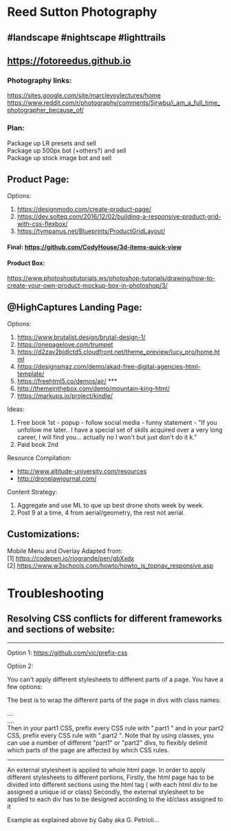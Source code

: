 # Reed Sutton Photography
## #landscape #nightscape #lighttrails 
## https://fotoreedus.github.io

### Photography links:
https://sites.google.com/site/marclevoylectures/home
https://www.reddit.com/r/photography/comments/5jrwbu/i_am_a_full_time_photographer_because_of/

### Plan:
Package up LR presets and sell  
Package up 500px bot (+others?) and sell  
Package up stock image bot and sell

## Product Page:
Options:
1. https://designmodo.com/create-product-page/
2. https://dev.solteq.com/2016/12/02/building-a-responsive-product-grid-with-css-flexbox/
3. https://tympanus.net/Blueprints/ProductGridLayout/
#### Final: https://github.com/CodyHouse/3d-items-quick-view

#### Product Box:  
https://www.photoshoptutorials.ws/photoshop-tutorials/drawing/how-to-create-your-own-product-mockup-box-in-photoshop/3/


## @HighCaptures Landing Page:
Options:
1. https://www.brutalist.design/brutal-design-1/
2. https://onepagelove.com/trumpet
3. https://d2zav2bjdlctd5.cloudfront.net/theme_preview/lucy_pro/home.html
4. https://designsmaz.com/demo/akad-free-digital-agencies-html-template/
5. https://freehtml5.co/demos/air/  ***
6. http://themeinthebox.com/demo/mountain-king-html/
7. https://markups.io/project/kindle/

Ideas:
1. Free book 1st - popup - follow social media - funny statement - "If you unfollow me later.. I have a special set of skills acquired over a very long career, I will find you... actually no I won't but just don't do it k." 
2. Paid book 2nd

Resource Compilation:
- http://www.altitude-university.com/resources
- http://dronelawjournal.com/

Content Strategy:
1. Aggregate and use ML to que up best drone shots week by week. 
2. Post 9 at a time, 4 from aerial/geometry, the rest not aerial.  

## Customizations:

Mobile Menu and Overlay Adapted from:  
[1] https://codepen.io/riogrande/pen/gbXxdx  
[2] https://www.w3schools.com/howto/howto_js_topnav_responsive.asp


# Troubleshooting

## Resolving CSS conflicts for different frameworks and sections of website:

---
Option 1: https://github.com/vic/prefix-css

Option 2:

You can't apply different stylesheets to different parts of a page. You have a few options:

The best is to wrap the different parts of the page in divs with class names:

<div class='part1'>
    ....
</div>

<div class='part2'>
    ....
</div>
Then in your part1 CSS, prefix every CSS rule with ".part1 " and in your part2 CSS, prefix every CSS rule with ".part2 ". Note that by using classes, you can use a number of different "part1" or "part2" divs, to flexibly delimit which parts of the page are affected by which CSS rules.

---

An external stylesheet is applied to whole html page. In order to apply different stylesheets to different portions, Firstly, the html page has to be divided into different sections using the html tag ( with each html div to be assigned a unique id or class) Secondly, the external stylesheet to be applied to each div has to be designed according to the id/class assigned to it

Example as explained above by Gaby aka G. Petrioli...
